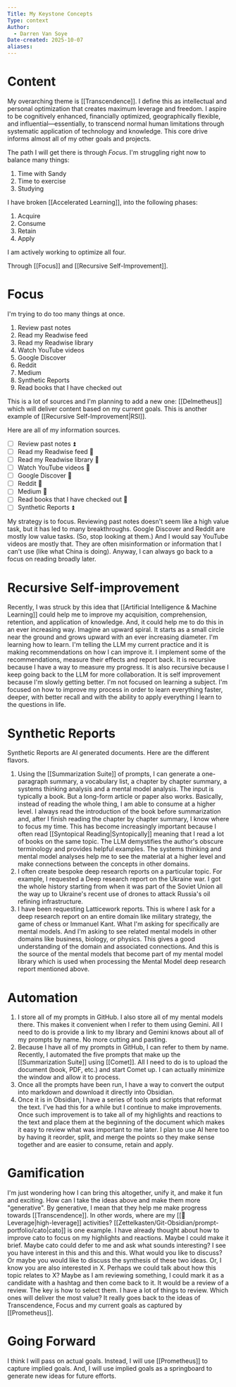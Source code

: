 ```yaml
---
Title: My Keystone Concepts
Type: context
Author:
  - Darren Van Soye
Date-created: 2025-10-07
aliases:
---
```

# Content

My overarching theme is [[Transcendence]]. I define this as intellectual and personal optimization that creates maximum leverage and freedom. I aspire to be cognitively enhanced, financially optimized, geographically flexible, and influential—essentially, to transcend normal human limitations through systematic application of technology and knowledge. This core drive informs almost all of my other goals and projects.

The path I will get there is through _Focus_. I'm struggling right now to balance many things:

1. Time with Sandy 
2. Time to exercise 
3. Studying 

I have broken [[Accelerated Learning]], into the following phases:

1. Acquire 
2. Consume 
3. Retain 
4. Apply

I am actively working to optimize all four.

Through [[Focus]] and [[Recursive Self-Improvement]].

# Focus

I'm trying to do too many things at once.

1. Review past notes 
2. Read my Readwise feed
3. Read my Readwise library 
4. Watch YouTube videos 
5. Google Discover 
6. Reddit 
7. Medium 
8. Synthetic Reports 
9. Read books that I have checked out

This is a lot of sources and I'm planning to add a new one: [[Delmetheus]] which will deliver content based on my current goals. This is another example of [[Recursive Self-Improvement|RSI]].

Here are all of my information sources.

- [ ] Review past notes ⏫ 
- [ ] Read my Readwise feed 🔼 
- [ ] Read my Readwise library 🔼 
- [ ] Watch YouTube videos 🔽 
- [ ] Google Discover 🔽 
- [ ] Reddit 🔽 
- [ ] Medium 🔽 
- [ ] Read books that I have checked out 🔼 
- [ ] Synthetic Reports ⏫ 

My strategy is to focus. Reviewing past notes doesn't seem like a high value task, but it has led to many breakthroughs. Google Discover and Reddit are mostly low value tasks. (So, stop looking at them.) And I would say YouTube videos are mostly that. They are often misinformation or information that I can't use (like what China is doing). Anyway, I can always go back to a focus on reading broadly later.

# Recursive Self-improvement 

Recently, I was struck by this idea that [[Artificial Intelligence & Machine Learning]] could help me to improve my acquisition, comprehension, retention, and application of knowledge. And, it could help me to do this in an ever increasing way. Imagine an upward spiral. It starts as a small circle near the ground and grows upward with an ever increasing diameter. I'm learning how to learn. I'm telling the LLM my current practice and it is making recommendations on how I can improve it. I implement some of the recommendations, measure their effects and report back. It is recursive because I have a way to measure my progress. It is also recursive because I keep going back to the LLM for more collaboration. It is self improvement because I'm slowly getting better. I'm not focused on learning a subject. I'm focused on how to improve my process in order to learn everything faster, deeper, with better recall and with the ability to apply everything I learn to the questions in life.

# Synthetic Reports

Synthetic Reports are AI generated documents. Here are the different flavors.

1. Using the [[Summarization Suite]] of prompts, I can generate a one-paragraph summary, a vocabulary list, a chapter by chapter summary, a systems thinking analysis and a mental model analysis. The input is typically a book. But a long-form article or paper also works. Basically, instead of reading the whole thing, I am able to consume at a higher level. I always read the introduction of the book before summarization and, after I finish reading the chapter by chapter summary, I know where to focus my time. This has become increasingly important because I often read [[Syntopical Reading|Syntopically]] meaning that I read a lot of books on the same topic. The LLM demystifies the author's obscure terminology and provides helpful examples. The systems thinking and mental model analyses help me to see the material at a higher level and make connections between the concepts in other domains. 
2. I often create bespoke deep research reports on a particular topic. For example, I requested a Deep research report on the Ukraine war. I got the whole history starting from when it was part of the Soviet Union all the way up to Ukraine's recent use of drones to attack Russia's oil refining infrastructure.
3. I have been requesting Latticework reports. This is where I ask for a deep research report on an entire domain like military strategy, the game of chess or Immanuel Kant. What I'm asking for specifically are mental models. And I'm asking to see related mental models in other domains like business, biology, or physics. This gives a good understanding of the domain and associated connections. And this is the source of the mental models that become part of my mental model library which is used when processing the Mental Model deep research report mentioned above.

# Automation 

1. I store all of my prompts in GitHub. I also store all of my mental models there. This makes it convenient when I refer to them using Gemini. All I need to do is provide a link to my library and Gemini knows about all of my prompts by name. No more cutting and pasting.
2. Because I have all of my prompts in GitHub, I can refer to them by name. Recently, I automated the five prompts that make up the [[Summarization Suite]] using [[Comet]]. All I need to do is to upload the document (book, PDF, etc.) and start Comet up. I can actually minimize the window and allow it to process.
3. Once all the prompts have been run, I have a way to convert the output into markdown and download it directly into Obsidian.
4. Once it is in Obsidian, I have a series of tools and scripts that reformat the text. I've had this for a while but I continue to make improvements. Once such improvement is to take all of my highlights and reactions to the text and place them at the beginning of the document which makes it easy to review what was important to me later. I plan to use AI here too by having it reorder, split, and merge the points so they make sense together and are easier to consume, retain and apply.

# Gamification

I'm just wondering how I can bring this altogether, unify it, and make it fun and exciting. How can I take the ideas above and make them more "generative". By generative, I mean that they help me make progress towards [[Transcendence]]. In other words, where are my [[🧩Leverage|high-leverage]] activities? [[Zettelkasten/Git-Obsidian/prompt-portfolio/cato|cato]] is one example. I have already thought about how to improve cato to focus on my highlights and reactions. Maybe I could make it brief. Maybe cato could defer to me and ask what sounds interesting? I see you have interest in this and this and this. What would you like to discuss? Or maybe you would like to discuss the synthesis of these two ideas. Or, I know you are also interested in X. Perhaps we could talk about how this topic relates to X? Maybe as I am reviewing something, I could mark it as a candidate with a hashtag and then come back to it. It would be a review of a review. The key is how to select them. I have a lot of things to review. Which ones will deliver the most value? It really goes back to the ideas of Transcendence, Focus and my current goals as captured by [[Prometheus]].

# Going Forward

I think I will pass on actual goals. Instead, I will use [[Prometheus]] to capture implied goals. And, I will use implied goals as a springboard to generate new ideas for future efforts. 